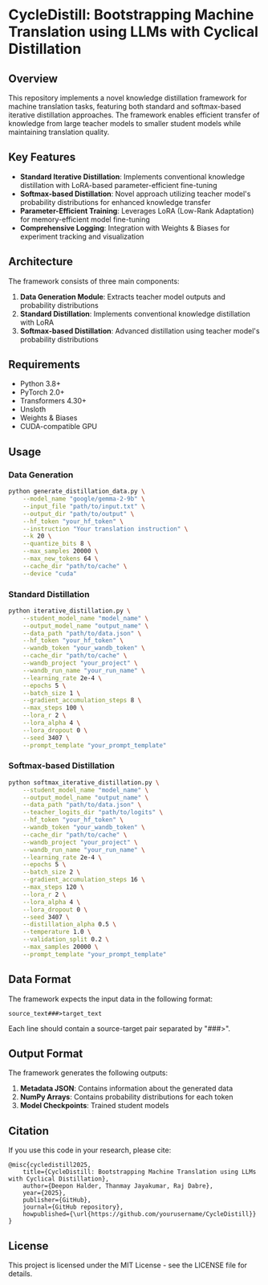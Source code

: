 # CycleDistill: Bootstrapping Machine Translation using LLMs with Cyclical Distillation

## Overview
This repository implements a novel knowledge distillation framework for machine translation tasks, featuring both standard and softmax-based iterative distillation approaches. The framework enables efficient transfer of knowledge from large teacher models to smaller student models while maintaining translation quality.

## Key Features
- **Standard Iterative Distillation**: Implements conventional knowledge distillation with LoRA-based parameter-efficient fine-tuning
- **Softmax-based Distillation**: Novel approach utilizing teacher model's probability distributions for enhanced knowledge transfer
- **Parameter-Efficient Training**: Leverages LoRA (Low-Rank Adaptation) for memory-efficient model fine-tuning
- **Comprehensive Logging**: Integration with Weights & Biases for experiment tracking and visualization

## Architecture
The framework consists of three main components:
1. **Data Generation Module**: Extracts teacher model outputs and probability distributions
2. **Standard Distillation**: Implements conventional knowledge distillation with LoRA
3. **Softmax-based Distillation**: Advanced distillation using teacher model's probability distributions

## Requirements
- Python 3.8+
- PyTorch 2.0+
- Transformers 4.30+
- Unsloth
- Weights & Biases
- CUDA-compatible GPU

## Usage
### Data Generation
```bash
python generate_distillation_data.py \
    --model_name "google/gemma-2-9b" \
    --input_file "path/to/input.txt" \
    --output_dir "path/to/output" \
    --hf_token "your_hf_token" \
    --instruction "Your translation instruction" \
    --k 20 \
    --quantize_bits 8 \
    --max_samples 20000 \
    --max_new_tokens 64 \
    --cache_dir "path/to/cache" \
    --device "cuda"
```

### Standard Distillation
```bash
python iterative_distillation.py \
    --student_model_name "model_name" \
    --output_model_name "output_name" \
    --data_path "path/to/data.json" \
    --hf_token "your_hf_token" \
    --wandb_token "your_wandb_token" \
    --cache_dir "path/to/cache" \
    --wandb_project "your_project" \
    --wandb_run_name "your_run_name" \
    --learning_rate 2e-4 \
    --epochs 5 \
    --batch_size 1 \
    --gradient_accumulation_steps 8 \
    --max_steps 100 \
    --lora_r 2 \
    --lora_alpha 4 \
    --lora_dropout 0 \
    --seed 3407 \
    --prompt_template "your_prompt_template"
```

### Softmax-based Distillation
```bash
python softmax_iterative_distillation.py \
    --student_model_name "model_name" \
    --output_model_name "output_name" \
    --data_path "path/to/data.json" \
    --teacher_logits_dir "path/to/logits" \
    --hf_token "your_hf_token" \
    --wandb_token "your_wandb_token" \
    --cache_dir "path/to/cache" \
    --wandb_project "your_project" \
    --wandb_run_name "your_run_name" \
    --learning_rate 2e-4 \
    --epochs 5 \
    --batch_size 2 \
    --gradient_accumulation_steps 16 \
    --max_steps 120 \
    --lora_r 2 \
    --lora_alpha 4 \
    --lora_dropout 0 \
    --seed 3407 \
    --distillation_alpha 0.5 \
    --temperature 1.0 \
    --validation_split 0.2 \
    --max_samples 20000 \
    --prompt_template "your_prompt_template"
```

## Data Format
The framework expects the input data in the following format:
```
source_text###>target_text
```
Each line should contain a source-target pair separated by "###>".

## Output Format
The framework generates the following outputs:
1. **Metadata JSON**: Contains information about the generated data
2. **NumPy Arrays**: Contains probability distributions for each token
3. **Model Checkpoints**: Trained student models

## Citation
If you use this code in your research, please cite:
```
@misc{cycledistill2025,
    title={CycleDistill: Bootstrapping Machine Translation using LLMs with Cyclical Distillation},
    author={Deepon Halder, Thanmay Jayakumar, Raj Dabre},
    year={2025},
    publisher={GitHub},
    journal={GitHub repository},
    howpublished={\url{https://github.com/yourusername/CycleDistill}}
}
```

## License
This project is licensed under the MIT License - see the LICENSE file for details. 